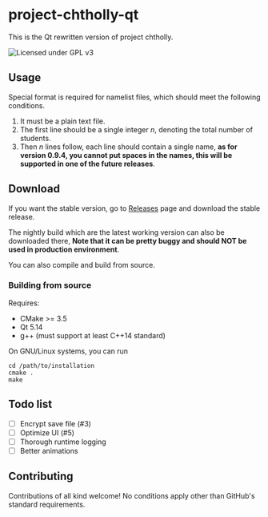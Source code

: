 # project-chtholly-qt
This is the Qt rewritten version of project chtholly.

![Licensed under GPL v3](https://www.gnu.org/graphics/gplv3-with-text-136x68.png)


## Usage
Special format is required for namelist files, which should meet the following conditions.

1. It must be a plain text file.
2. The first line should be a single integer *n*, denoting the total number of students.
3. Then *n* lines follow, each line should contain a single name, **as for version 0.9.4, you cannot put spaces in the names, this will be supported in one of the future releases**.


## Download

If you want the stable version, go to [Releases](https://github.com/Ravenclaw-OIer/project-chtholly-qt/releases) page and download the stable release.

The nightly build which are the latest working version can also be downloaded there, **Note that it can be pretty buggy and should NOT be used in production environment**. 

You can also compile and build from source.

### Building from source
Requires:
- CMake >= 3.5
- Qt 5.14
- g++ (must support at least C++14 standard)

On GNU/Linux systems, you can run

```shell script
cd /path/to/installation
cmake .
make
```

## Todo list

- [ ] Encrypt save file (#3)
- [ ] Optimize UI (#5)
- [ ] Thorough runtime logging 
- [ ] Better animations

## Contributing
Contributions of all kind welcome! No conditions apply other than GitHub's standard requirements.
